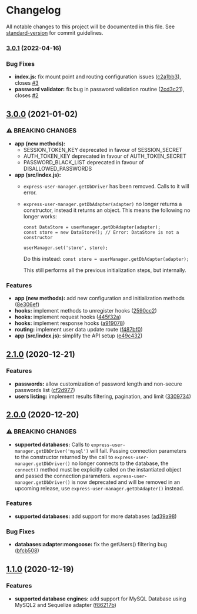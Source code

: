 # Changelog

All notable changes to this project will be documented in this file. See [standard-version](https://github.com/conventional-changelog/standard-version) for commit guidelines.

### [3.0.1](https://github.com/simplymichael/express-user-manager/compare/v3.0.0...v3.0.1) (2022-04-16)


### Bug Fixes

* **index.js:** fix mount point and routing configuration issues ([c2a1bb3](https://github.com/simplymichael/express-user-manager/commit/c2a1bb3196861ed7faf952916a133220abd231c7)), closes [#3](https://github.com/simplymichael/express-user-manager/issues/3)
* **password validator:** fix bug in password validation routine ([2cd3c21](https://github.com/simplymichael/express-user-manager/commit/2cd3c214964fe7d0a27c588f6794e78f89789ead)), closes [#2](https://github.com/simplymichael/express-user-manager/issues/2)

## [3.0.0](https://github.com/simplymichael/express-user-manager/compare/v2.1.0...v3.0.0) (2021-01-02)


### ⚠ BREAKING CHANGES

- **app (new methods):**
    - SESSION_TOKEN_KEY deprecated in favour of SESSION_SECRET
    - AUTH_TOKEN_KEY deprecated in favour of AUTH_TOKEN_SECRET
    - PASSWORD_BLACK_LIST deprecated in favour of DISALLOWED_PASSWORDS
- **app (src/index.js):**
    - `express-user-manager.getDbDriver` has been removed. Calls to it will error.
    - `express-user-manager.getDbAdapter(adapter)` no longer returns a constructor, instead it returns an object.
      This means the following no longer works:
      ```
      const DataStore = userManager.getDbAdapter(adapter);
      const store = new DataStore(); // Error: DataStore is not a constructor

      userManager.set('store', store);
      ```

      Do this instead: `const store = userManager.getDbAdapter(adapter);`

      This still performs all the previous initialization steps, but internally.

### Features

- **app (new methods):** add new configuration and initialization methods ([8e306ef](https://github.com/simplymichael/express-user-manager/commit/8e306ef58a3f36fdf218b569ef197730dc4d1974))
- **hooks:** implement methods to unregister hooks ([2590cc2](https://github.com/simplymichael/express-user-manager/commit/2590cc22ebb81aaf922565719b7201c6e1d1ad7e))
- **hooks:** implement request hooks ([445f32a](https://github.com/simplymichael/express-user-manager/commit/445f32a238b45e6686087b102cfb9ff93ecf801d))
- **hooks:** implement response hooks ([a919078](https://github.com/simplymichael/express-user-manager/commit/a91907886ec1cb5b853ce2ee023b15101e6036e4))
- **routing:** implement user data update route ([f487bf0](https://github.com/simplymichael/express-user-manager/commit/f487bf0ddd46f238f6469ae863b7da36aa960164))
- **app (src/index.js):** simplify the API setup ([e49c432](https://github.com/simplymichael/express-user-manager/commit/e49c432fd84af759a784b071b64cfa7625e88122))

## [2.1.0](https://github.com/simplymichael/express-user-manager/compare/v2.0.0...v2.1.0) (2020-12-21)


### Features

* **passwords:** allow customization of password length and non-secure passwords list ([cf2d977](https://github.com/simplymichael/express-user-manager/commit/cf2d977d11803c142855611e7b9137a70093fe9a))
* **users listing:** implement results filtering, pagination, and limit ([3309734](https://github.com/simplymichael/express-user-manager/commit/3309734e72276473fd87f6e7e16db12a9806e673))

## [2.0.0](https://github.com/simplymichael/express-user-manager/compare/v1.1.0...v2.0.0) (2020-12-20)


### ⚠ BREAKING CHANGES

* **supported databases:** Calls to `express-user-manager.getDbDriver('mysql')` will fail. Passing connection
parameters to the constructor returned by the call to `express-user-manager.getDbDriver()` no longer
connects to the database, the `connect()` method must be explicitly called on the instantiated
object and passed the connection parameters. `express-user-manager.getDbDriver()` is now deprecated
and will be removed in an upcoming release, use `express-user-manager.getDbAdapter()` instead.

### Features

* **supported databases:** add support for more databases ([ad39a98](https://github.com/simplymichael/express-user-manager/commit/ad39a987f62bd5d57c315726d5c0cea50f0b31eb))


### Bug Fixes

* **databases:adapter:mongoose:** fix the getUsers() filtering bug ([bfcb508](https://github.com/simplymichael/express-user-manager/commit/bfcb5081625ce40f66b31d3d207c7500dfd7b055))

## [1.1.0](https://github.com/simplymichael/express-user-manager/compare/v0.0.8-custom-base-route...v1.1.0) (2020-12-19)


### Features

* **supported database engines:** add support for MySQL Database using MySQL2 and Sequelize adapter ([f86217b](https://github.com/simplymichael/express-user-manager/commit/f86217bcc58ee90c4fc87fcce4be3848bfef62ef))
